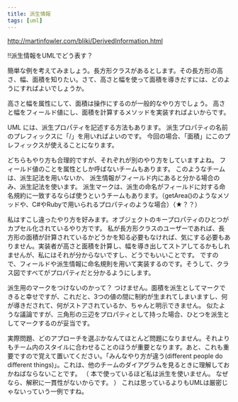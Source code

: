 ```yaml
---
title: 派生情報
tags: [uml]
---
```


http://martinfowler.com/bliki/DerivedInformation.html

!!派生情報をUMLでどう表す？

簡単な例を考えてみましょう。長方形クラスがあるとします。その長方形の高さ、幅、面積を知りたい。さて、高さと幅を使って面積を導きだすには、どのようにすればよいでしょうか。

高さと幅を属性にして、面積は操作にするのが一般的なやり方でしょう。
高さと幅をフィールド値にし、面積を計算するメソッドを実装すればよいからです。

UML には、派生プロパティを記述する方法もあります。
派生プロパティの名前のプレフィックスに「/」を用いればよいのです。
今回の場合、「面積」にこのプレフィックスが使えることになります。

どちらもやり方も合理的ですが、それぞれが別のやり方をしていますよね。
フィールド値のことを属性としか呼ばないチームもあります。
このようなチームは、派生記法を用いないか、
派生情報がフィールド内にあると分かる場合のみ、派生記法を使います。
派生マークは、派生の命名がフィールドに対する命名規約に一致するならば使うというチームもあります。（getArea()のようなメソッドや、C#やRubyで用いられるプロパティのような場合）（★？？）

私はすこし違ったやり方を好みます。オブジェクトのキープロパティのひとつがカプセル化されているやり方です。
私が長方形クラスのユーザーであれば、長方形の面積が計算されているかどうかを知る必要もなければ、気にする必要もありません。実装者が高さと面積を計算し、幅を導き出してストアしてるかもしれませんが、私にはそれが分からないですし、どうでもいいことです。
ですので、フィールドや派生情報に命名規則を用いて実装するのです。そうして、クラス図ですべてがプロパティだと分かるようにします。


派生用のマークをつけないのかって？ つけません。面積を派生としてマークできると幸せですが、これだと、3つの値の間に制約が生まれてしまいますし、何が導きだされて、何がストアされているか、ちゃんと明示できません。
似たような議論ですが、三角形の三辺をプロパティとして持った場合、ひとつを派生としてマークするのが妥当です。

実際問題、どのアプローチを選ぶかなんてほとんど問題になりません。それよりもチーム内のスタイルに合わせることのほうが重要となります。あと、これも重要ですので覚えて置いてください。「みんなやり方が違う(different people do different things)」。これは、他のチームのダイアグラムを見るときに理解しておかねばならないことです。
（
本で使っているほど私は派生を使いません。
なぜなら、解釈に一貫性がないからです。
）
これは思っているよりもUMLは厳密じゃないっていう一例ですね。

